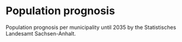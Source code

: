 # Population prognosis

Population prognosis per municipality until 2035 by the Statistisches
Landesamt Sachsen-Anhalt.
